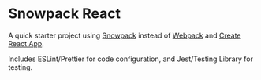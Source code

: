 # Snowpack React

A quick starter project using [Snowpack](https://www.snowpack.dev/) instead of [Webpack](https://webpack.js.org/) and [Create React App](https://reactjs.org/docs/create-a-new-react-app.html).  

Includes ESLint/Prettier for code configuration, and Jest/Testing Library for testing.


